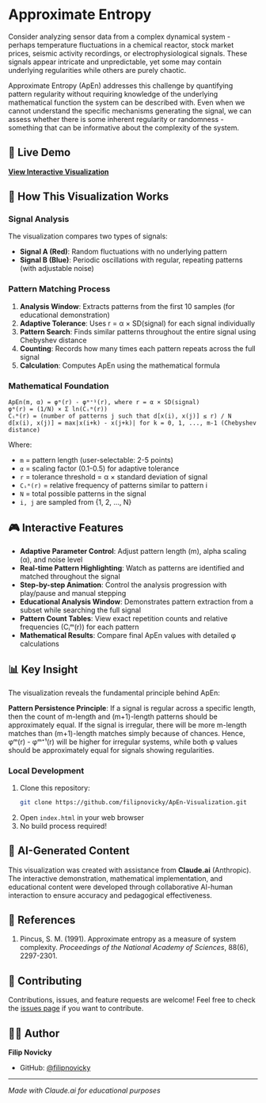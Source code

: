 # Approximate Entropy

Consider analyzing sensor data from a complex dynamical system - perhaps temperature fluctuations in a chemical reactor, stock market prices, seismic activity recordings, or electrophysiological signals. These signals appear intricate and unpredictable, yet some may contain underlying regularities while others are purely chaotic.

Approximate Entropy (ApEn) addresses this challenge by quantifying pattern regularity without requiring knowledge of the underlying mathematical function the system can be described with. Even when we cannot understand the specific mechanisms generating the signal, we can assess whether there is some inherent regularity or randomness - something that can be informative about the complexity of the system.

## 🎯 Live Demo

**[View Interactive Visualization](https://filipnovicky.github.io/ApEn-Visualization/)**

## 🔬 How This Visualization Works

### Signal Analysis
The visualization compares two types of signals:
- **Signal A (Red)**: Random fluctuations with no underlying pattern
- **Signal B (Blue)**: Periodic oscillations with regular, repeating patterns (with adjustable noise)

### Pattern Matching Process
1. **Analysis Window**: Extracts patterns from the first 10 samples (for educational demonstration)
2. **Adaptive Tolerance**: Uses r = α × SD(signal) for each signal individually
3. **Pattern Search**: Finds similar patterns throughout the entire signal using Chebyshev distance
4. **Counting**: Records how many times each pattern repeats across the full signal
5. **Calculation**: Computes ApEn using the mathematical formula

### Mathematical Foundation
```
ApEn(m, α) = φᵐ(r) - φᵐ⁺¹(r), where r = α × SD(signal)
φᵐ(r) = (1/N) × Σ ln(Cᵢᵐ(r))
Cᵢᵐ(r) = (number of patterns j such that d[x(i), x(j)] ≤ r) / N
d[x(i), x(j)] = max|x(i+k) - x(j+k)| for k = 0, 1, ..., m-1 (Chebyshev distance)
```
Where:
- `m` = pattern length (user-selectable: 2-5 points)
- `α` = scaling factor (0.1-0.5) for adaptive tolerance
- `r` = tolerance threshold = α × standard deviation of signal
- `Cᵢᵐ(r)` = relative frequency of patterns similar to pattern i
- `N` = total possible patterns in the signal
- `i, j` are sampled from {1, 2, ..., N}

## 🎮 Interactive Features

- **Adaptive Parameter Control**: Adjust pattern length (m), alpha scaling (α), and noise level
- **Real-time Pattern Highlighting**: Watch as patterns are identified and matched throughout the signal
- **Step-by-step Animation**: Control the analysis progression with play/pause and manual stepping
- **Educational Analysis Window**: Demonstrates pattern extraction from a subset while searching the full signal
- **Pattern Count Tables**: View exact repetition counts and relative frequencies (Cᵢᵐ(r)) for each pattern
- **Mathematical Results**: Compare final ApEn values with detailed φ calculations

## 📊 Key Insight

The visualization reveals the fundamental principle behind ApEn:

**Pattern Persistence Principle**: If a signal is regular across a specific length, then the count of m-length and (m+1)-length patterns should be approximately equal. If the signal is irregular, there will be more m-length matches than (m+1)-length matches simply because of chances. Hence, φᵐ(r) - φᵐ⁺¹(r) will be higher for irregular systems, while both φ values should be approximately equal for signals showing regularities.


### Local Development
1. Clone this repository:
   ```bash
   git clone https://github.com/filipnovicky/ApEn-Visualization.git
   ```
2. Open `index.html` in your web browser
3. No build process required!

## 🤖 AI-Generated Content

This visualization was created with assistance from **Claude.ai** (Anthropic). The interactive demonstration, mathematical implementation, and educational content were developed through collaborative AI-human interaction to ensure accuracy and pedagogical effectiveness.

## 📖 References

1. Pincus, S. M. (1991). Approximate entropy as a measure of system complexity. *Proceedings of the National Academy of Sciences*, 88(6), 2297-2301.

## 🤝 Contributing

Contributions, issues, and feature requests are welcome! Feel free to check the [issues page](../../issues) if you want to contribute.

## 👨‍💻 Author

**Filip Novicky**
- GitHub: [@filipnovicky](https://github.com/filipnovicky)

---

*Made with Claude.ai for educational purposes*
